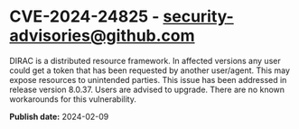 # CVE-2024-24825 - security-advisories@github.com

DIRAC is a distributed resource framework. In affected versions any user could get a token that has been requested by another user/agent. This may expose resources to unintended parties. This issue has been addressed in release version 8.0.37. Users are advised to upgrade. There are no known workarounds for this vulnerability.

**Publish date:** 2024-02-09
